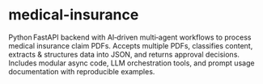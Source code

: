 # medical-insurance
Python FastAPI backend with AI‑driven multi‑agent workflows to process medical insurance claim PDFs. Accepts multiple PDFs, classifies content, extracts &amp; structures data into JSON, and returns approval decisions. Includes modular async code, LLM orchestration tools, and prompt usage documentation with reproducible examples.

